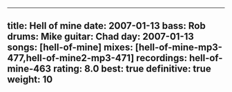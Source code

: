 
---
title: Hell of mine
date: 2007-01-13
bass:	Rob
drums:	Mike
guitar:	Chad
day: 2007-01-13
songs: [hell-of-mine]
mixes: [hell-of-mine-mp3-477,hell-of-mine2-mp3-471]
recordings: hell-of-mine-463
rating: 8.0
best: true
definitive: true
weight: 10
---
